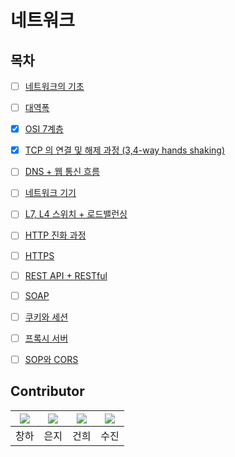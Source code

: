 # 네트워크

## 목차

* [ ] [네트워크의 기초]()

* [ ] [대역폭]()

* [x] [OSI 7계층]()

* [x] [TCP 의 연결 및 해제 과정 (3,4-way hands shaking)]()

* [ ] [DNS + 웹 통신 흐름]()

* [ ] [네트워크 기기]()

* [ ] [L7, L4 스위치 + 로드밸런싱]()

* [ ] [HTTP 진화 과정]()

* [ ] [HTTPS]()

* [ ] [REST API + RESTful]()

* [ ] [SOAP]()

* [ ] [쿠키와 세션]()

* [ ] [프록시 서버]()

* [ ] [SOP와 CORS]()



## Contributor
|[![](https://github.com/Changha-dev.png?width=200px)](https://github.com/Changha-dev)|[![](https://github.com/ej070961.png?width=200px)](https://github.com/ej070961) |[![](https://github.com/Geonheu.png?width=200px)](https://github.com/Geonheu) | [![](https://github.com/sooieese.png?width=200px)](https://github.com/sooieese)|
|:---:|:---:|:---:|:---:|
| 창하 | 은지 | 건희 | 수진 |

